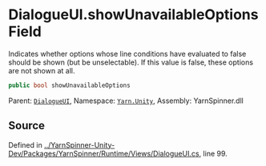 # DialogueUI.showUnavailableOptions Field

Indicates whether options whose line conditions have evaluated
to false should be shown (but be unselectable). If this value
is false, these options are not shown at all.


```csharp
public bool showUnavailableOptions
```



<div class="class-metadata">

Parent: [`DialogueUI`](/api/csharp/yarn.unity/dialogueui.md), Namespace: [`Yarn.Unity`](/api/csharp/yarn.unity/README.md), Assembly: YarnSpinner.dll
</div>

## Source
Defined in [../YarnSpinner-Unity-Dev/Packages/YarnSpinner/Runtime/Views/DialogueUI.cs](https://github.com/YarnSpinnerTool/YarnSpinner-Unity//blob/develop/Runtime/Views/DialogueUI.cs#L99), line 99.
